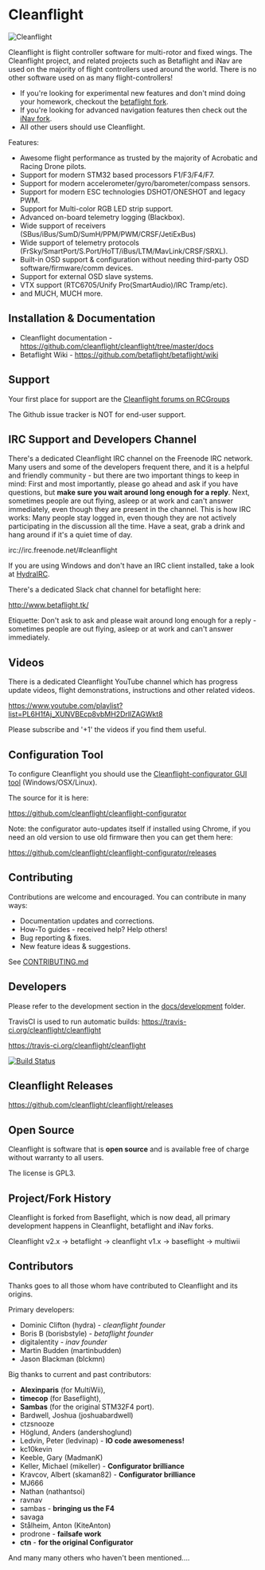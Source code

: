 # Cleanflight

![Cleanflight](docs/assets/cleanflight/cleanflight-logo-light-wide-1-240px.jpg)

Cleanflight is flight controller software for multi-rotor and fixed wings.  The Cleanflight project, and related projects such as Betaflight and iNav are
used on the majority of flight controllers used around the world.  There is no other software used on as many flight-controllers!

* If you're looking for experimental new features and don't mind doing your homework, checkout the [betaflight fork](https://github.com/betaflight/betaflight).
* If you're looking for advanced navigation features then check out the [iNav fork](https://github.com/iNavFlight/inav).
* All other users should use Cleanflight.

Features:

* Awesome flight performance as trusted by the majority of Acrobatic and Racing Drone pilots.
* Support for modern STM32 based processors F1/F3/F4/F7.
* Support for modern accelerometer/gyro/barometer/compass sensors.
* Support for modern ESC technologies DSHOT/ONESHOT and legacy PWM.
* Support for Multi-color RGB LED strip support.
* Advanced on-board telemetry logging (Blackbox).
* Wide support of receivers (SBus/iBus/SumD/SumH/PPM/PWM/CRSF/JetiExBus)
* Wide support of telemetry protocols (FrSky/SmartPort/S.Port/HoTT/iBus/LTM/MavLink/CRSF/SRXL).
* Built-in OSD support & configuration without needing third-party OSD software/firmware/comm devices.
* Support for external OSD slave systems.
* VTX support (RTC6705/Unify Pro(SmartAudio)/IRC Tramp/etc).
* and MUCH, MUCH more.

## Installation & Documentation

* Cleanflight documentation - https://github.com/cleanflight/cleanflight/tree/master/docs
* Betaflight Wiki -  https://github.com/betaflight/betaflight/wiki 

## Support

Your first place for support are the [Cleanflight forums on RCGroups](https://www.rcgroups.com/forums/showthread.php?2249574-Cleanflight-firmware-for-STM32F3-based-FCBs-Check-First-Post-Please!!)

The Github issue tracker is NOT for end-user support.

## IRC Support and Developers Channel

There's a dedicated Cleanflight IRC channel on the Freenode IRC network. Many users and some of the developers frequent there, and it is a helpful and friendly community - but there are two important things to keep in mind: First and most importantly, please go ahead and ask if you have questions, but **make sure you wait around long enough for a reply**. Next, sometimes people are out flying, asleep or at work and can't answer immediately, even though they are present in the channel. This is how IRC works: Many people stay logged in, even though they are not actively participating in the discussion all the time. Have a seat, grab a drink and hang around if it's a quiet time of day.

irc://irc.freenode.net/#cleanflight

If you are using Windows and don't have an IRC client installed, take a look at [HydraIRC](http://hydrairc.com/).

There's a dedicated Slack chat channel for betaflight here:

http://www.betaflight.tk/

Etiquette: Don't ask to ask and please wait around long enough for a reply - sometimes people are out flying, asleep or at work and can't answer immediately.

## Videos

There is a dedicated Cleanflight YouTube channel which has progress update videos, flight demonstrations, instructions and other related videos.

https://www.youtube.com/playlist?list=PL6H1fAj_XUNVBEcp8vbMH2DrllZAGWkt8

Please subscribe and '+1' the videos if you find them useful.

## Configuration Tool

To configure Cleanflight you should use the [Cleanflight-configurator GUI tool](https://chrome.google.com/webstore/detail/cleanflight-configurator/enacoimjcgeinfnnnpajinjgmkahmfgb) (Windows/OSX/Linux).

The source for it is here:

https://github.com/cleanflight/cleanflight-configurator

Note: the configurator auto-updates itself if installed using Chrome, if you need an old version to use old firmware then you can get them here:

https://github.com/cleanflight/cleanflight-configurator/releases


## Contributing

Contributions are welcome and encouraged.  You can contribute in many ways:

* Documentation updates and corrections.
* How-To guides - received help? Help others!
* Bug reporting & fixes.
* New feature ideas & suggestions.

See [CONTRIBUTING.md](CONTRIBUTING.md)

## Developers

Please refer to the development section in the [docs/development](https://github.com/cleanflight/cleanflight/tree/master/docs/development) folder.

TravisCI is used to run automatic builds: https://travis-ci.org/cleanflight/cleanflight

https://travis-ci.org/cleanflight/cleanflight

[![Build Status](https://travis-ci.org/cleanflight/cleanflight.svg?branch=master)](https://travis-ci.org/cleanflight/cleanflight)

## Cleanflight Releases
https://github.com/cleanflight/cleanflight/releases

## Open Source

Cleanflight is software that is **open source** and is available free of charge without warranty to all users.

The license is GPL3.

## Project/Fork History

Cleanflight is forked from Baseflight, which is now dead, all primary development happens in Cleanflight, betaflight and iNav forks.

Cleanflight v2.x -> betaflight -> cleanflight v1.x -> baseflight -> multiwii

## Contributors

Thanks goes to all those whom have contributed to Cleanflight and its origins.

Primary developers:
* Dominic Clifton (hydra) - *cleanflight founder*
* Boris B (borisbstyle) - *betaflight founder*
* digitalentity - *inav founder*
* Martin Budden (martinbudden)
* Jason Blackman (blckmn)

Big thanks to current and past contributors:
* **Alexinparis** (for MultiWii),
* **timecop** (for Baseflight),
* **Sambas** (for the original STM32F4 port).
* Bardwell, Joshua (joshuabardwell)
* ctzsnooze
* Höglund, Anders (andershoglund) 
* Ledvin, Peter (ledvinap) - **IO code awesomeness!**
* kc10kevin
* Keeble, Gary (MadmanK)
* Keller, Michael (mikeller) - **Configurator brilliance**
* Kravcov, Albert (skaman82) - **Configurator brilliance**
* MJ666
* Nathan (nathantsoi)
* ravnav
* sambas - **bringing us the F4**
* savaga
* Stålheim, Anton (KiteAnton)
* prodrone - **failsafe work**
* **ctn** - **for the original Configurator**

And many many others who haven't been mentioned....

